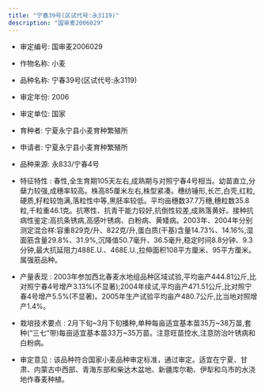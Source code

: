 ```yaml
---
title: "宁春39号(区试代号:永3119)"
description: "国审麦2006029"
---
```

* 审定编号:  国审麦2006029

*  作物名称:  小麦

*  品种名称:  宁春39号(区试代号:永3119)

*  审定年份:  2006

*  审定单位:  国家

* 育种者:  宁夏永宁县小麦育种繁殖所

*  申请者:  宁夏永宁县小麦育种繁殖所

*  品种来源:  永833/宁春4号

*  特征特性 : 
春性,全生育期105天左右,成熟期与对照宁春4号相当。幼苗直立,分蘖力较强,成穗率较高。株高85厘米左右,株型紧凑。穗纺锤形,长芒,白壳,红粒,硬质,籽粒较饱满,落粒性中等,黑胚率较低。平均亩穗数37.7万穗,穗粒数35.8粒,千粒重46.1克。抗寒性、抗青干能力较好,抗倒性较差,成熟落黄好。接种抗病性鉴定:高抗条锈病,高感叶锈病、白粉病、黄矮病。2003年、2004年分别测定混合样:容重829克/升、822克/升,蛋白质(干基)含量14.73%、14.16%,湿面筋含量29.8%、31.9%,沉降值50.7毫升、36.5毫升,稳定时间8.8分钟、9.3分钟,最大抗延阻力488E.U.、468E.U.,拉伸面积108平方厘米、95平方厘米。属强筋品种。
 
*  产量表现 : 
2003年参加西北春麦水地组品种区域试验,平均亩产444.81公斤,比对照宁春4号增产3.13%(不显著);2004年续试,平均亩产471.51公斤,比对照宁春4号增产5.5%(不显著)。2005年生产试验平均亩产480.7公斤,比当地对照增产1.4%。

*  栽培技术要点 : 
2月下旬~3月下旬播种,单种每亩适宜基本苗35万~38万苗,套种(“三七”带)每亩适宜基本苗33万~35万苗。注意旺苗控水,注意防治叶锈病和白粉病。

*  审定意见 : 
该品种符合国家小麦品种审定标准，通过审定。适宜在宁夏、甘肃、内蒙古中西部、青海东部和柴达木盆地、新疆库尔勒、伊犁和乌市的水浇地作春麦种植。
